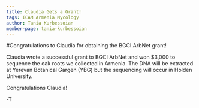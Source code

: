 ```yaml
---
title: Claudia Gets a Grant!
tags: ICAM Armenia Mycology
author: Tania Kurbessoian
member-page: tania-kurbessoian
---
```


#Congratulations to Claudia for obtaining the BGCI ArbNet grant!

Claudia wrote a successful grant to BGCI ArbNet and won $3,000 to sequence the oak roots we collected in Armenia. 
The DNA will be extracted at Yerevan Botanical Gargen (YBG) but the sequencing will occur in Holden University.

Congratulations Claudia!

-T
